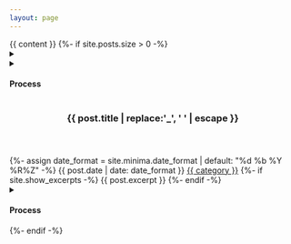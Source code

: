 ```yaml
---
layout: page
---
```

<article class="project" style="counter-reset: post {{ site.categories[page.category].size | minus: 'site.tags[log].size' }}">
{{ content }}
{%- if site.posts.size > 0 -%}
<nav class="nav-post">
    <div id="vr"></div>
    <details class="menu-post">
        <summary></summary>
        <ol reversed>
        {% for post in site.categories[page.category] %}
        {% if post.tags contains 'post' %}
            <li>
                <a href="#{{ post.title | escape }}">{{ post.title | replace:'_', ' ' | escape }}</a>
            </li>
        {% endif %}
        {% endfor %}
        </ol>
    </details>
</nav>
<article class="post">
    <aside>
        <details class="menu-process">
            <summary>
                <h1>Process</h1>
            </summary>
            <ol reversed>
                {% for post in site.categories[page.category] %}
                {% if post.tags contains 'log' %}
                <li>
                {%- assign date_format = site.minima.date_format | default: "%F-%H-%M-%S" -%}
                    <article id="{{ post.date | date: date_format }}" class="log">
                    {%- assign date_format = site.minima.date_format | default: "%d %b %Y %R%Z" -%}
                        <time class="post-meta" datetime="{{ post.date }}">{{ post.date | date: date_format }}</time>
                        <ul>
                            <li>
                            {%- if site.show_excerpts -%}
                            {{ post.excerpt }}
                            {%- endif -%}
                            </li>
                        </ul>
                    </article>
                </li>
                {% endif %}
                {% if post.tags contains 'post' %}
            </ol>
        </details>
    </aside>
    </article>
    <article class="post">
        <header class="header-post">
            <h1 class="title-post" id="{{ post.title | escape }}">{{ post.title | replace:'_', ' ' | escape }}</h1>
        </header>
        <section class="content-post">
        {%- assign date_format = site.minima.date_format | default: "%d %b %Y %R%Z" -%}
        <time class="post-meta" datetime="{{ post.date }}">{{ post.date | date: date_format }}</time>
            <a href="{{site.baseurl}}/categories/#{{category|slugize}}">{{ category }}</a>
                {%- if site.show_excerpts -%}
                {{ post.excerpt }}
                {%- endif -%}
        </section>
        <aside>
        <details class="menu-process">
            <summary>
                <h1>Process</h1>
            </summary>
            <ol reversed>
            {% endif %}
            {% endfor %}
            </ol>
        </details>
    </aside>
    </article>
</article>
{%- endif -%}
</article>